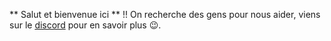 ** Salut et bienvenue ici ** !! On recherche des gens pour nous aider, viens sur le [discord](https://discord.gg/92PsuUCbT2) pour en savoir plus 😉.
